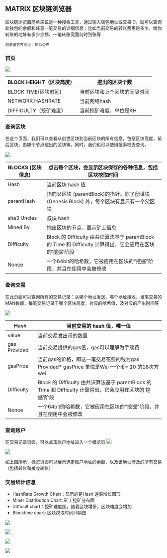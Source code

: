 ## MATRIX 区块链浏览器

区块链浏览器简单来说是一种搜索工具，通过输入钱包地址或交易ID，就可以查询此钱包的余额和任意一笔交易的详细信息：比如当前交易的转账费用是多少、给你转账的地址有多少余额、一笔转账究竟何时到账等

`浏览器官方地址：稍后公布`


### 首页


![](https://i.imgur.com/pKzVWTa.png)

| BLOCK HEIGHT（区块高度） | 挖出的区块个数               |
|--------------------------|------------------------------|
| BLOCK TIME(区块时间)     | 当前区块和上个区块的间隔时间 |
| NETWORK HASHRATE         | 当前网络hash                 |
| DIFFICULTY（挖矿难度）   | 当前挖矿难度，单位是KH       |

### 查询区块

在这个页面，我们可以查看从创世区块到当前区块的所有信息，包括区块高度，前后区块，由哪个节点挖出的区块等。同时，我们也可以使用搜索框去查询。

![](https://i.imgur.com/cjG4QuB.png)


| BLOCKS (区块信息) | 点击每个区块，会显示区块保存的各种信息，包括区块挖取时间                                                  |
|-------------------|-----------------------------------------------------------------------------------------------------------|
| Hash              | 当前区块 hash 值                                                                                          |
| parentHash        | 指向父区块 (parentBlock)的指针。除了创世块(Genesis Block) 外，每个区块有且只有一个父区块                  |
| sha3 Uncles       | 叔块 hash                                                                                                 |
| Mined By          | 挖出区块的节点，显示矿工信息                                                                              |
| Difficulty        | Block 的 Difficulty 由共识算法基于 parentBlock 的 Time 和 Difficulty 计算得出，它会应用在区块的‘挖掘’阶段 |
| Nonce             | 一个64bit的哈希数，它被应用在区块的"挖掘"阶段，并且在使用中会被修改                                       |

### 查询交易

在此页面可以查询所有的交易记录：从哪个地址发送、哪个地址接收，当笔交易的MAN数额，每笔交易记录于哪个区块高度，对应的哈希值，及对应的产生时间等

![](https://i.imgur.com/9rbSyqg.png)

| Hash         | 当前交易的 hash 值，唯一值                                                                                |
|--------------|-----------------------------------------------------------------------------------------------------------|
| value        | 当前交易发出币的数量                                                                                      |
| gas Provided | 当前交易提供的gas值，gas可以理解为手续费                                                                  |
| gasPrice     | 当前gas的价格，即这一笔交易花费的钱为gas Provided* gasPrice   单位是Wei 一个币= 10 的18次方wei            |
| Difficulty   | Block 的 Difficulty 由共识算法基于 parentBlock 的 Time 和 Difficulty 计算得出，它会应用在区块的‘挖掘’阶段 |
| Nonce        | 一个64bit的哈希数，它被应用在区块的"挖掘"阶段，并且在使用中会被修改                                       |


### 查询账户

在交易记录页面，可以点击账户地址进入一个概览页
![](https://i.imgur.com/RlU145U.png)

![](https://i.imgur.com/DyEw9tu.png)

如上图所示，概览页面可以展示选定账户地址的余额，以及该地址涉及的所有交易（包括转账和接收转账）

### 交易统计信息

- HashRate Growth Chart：显示的是Hash 速率增长图形
- Miner Distribution Chart: 矿工挖矿分布图
- Difficult chart：挖矿难度图。随着区块增多，区块难度会增加
- Blocktime chart: 区块挖取时间间隔图

![](https://i.imgur.com/0cEnHPy.png)

![](https://i.imgur.com/fmcv7EA.png)

![](https://i.imgur.com/zINAHuk.png)

![](https://i.imgur.com/FZVsr5q.png)




